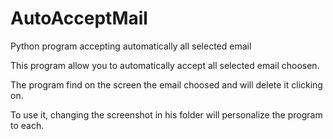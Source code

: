 # AutoAcceptMail
Python program accepting automatically all selected email 

This program allow you to automatically accept all selected email choosen.

The program find on the screen the email choosed and will delete it clicking on.

To use it, changing the screenshot in his folder will personalize the program to each. 
